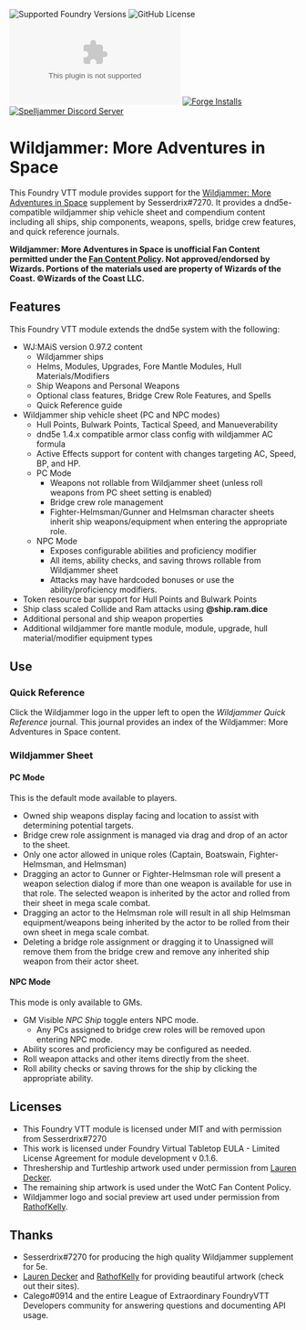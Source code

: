 ![Supported Foundry Versions](https://img.shields.io/endpoint?url=https://foundryshields.com/version?url=https://github.com/surged20/wjmais/releases/latest/download/module.json)
![GitHub License](https://img.shields.io/github/license/surged20/wjmais)
![Latest Release Download Count](https://img.shields.io/github/downloads/surged20/wjmais/latest/module.zip)
[![Forge Installs](https://img.shields.io/badge/dynamic/json?label=Forge%20Installs&query=package.installs&suffix=%&url=https://forge-vtt.com/api/bazaar/package/wjmais&colorB=brightgreen)](https://forge-vtt.com/)
[![Spelljammer Discord Server](https://img.shields.io/badge/-Discord-%232c2f33?style=flat-square&logo=discord)](https://discord.gg/TAsaxnm6Vx)

# Wildjammer: More Adventures in Space

This Foundry VTT module provides support for the
[Wildjammer: More Adventures in Space](https://www.dropbox.com/sh/3c88jrhy1t7gyql/AACS63QaKFCCrBn_-cxRVHBda)
supplement by Sesserdrix#7270. It provides a dnd5e-compatible wildjammer ship vehicle sheet and compendium content including all ships, ship components, weapons, spells, bridge crew features, and quick reference journals.

**Wildjammer: More Adventures in Space is unofficial Fan Content permitted under the [Fan Content Policy](https://company.wizards.com/en/legal/fancontentpolicy). Not approved/endorsed by Wizards. Portions of the materials used are property of Wizards of the Coast. ©Wizards of the Coast LLC.**

## Features

This Foundry VTT module extends the dnd5e system with the following:
- WJ:MAiS version 0.97.2 content
  - Wildjammer ships
  - Helms, Modules, Upgrades, Fore Mantle Modules, Hull Materials/Modifiers
  - Ship Weapons and Personal Weapons
  - Optional class features, Bridge Crew Role Features, and Spells
  - Quick Reference guide
- Wildjammer ship vehicle sheet (PC and NPC modes)
  - Hull Points, Bulwark Points, Tactical Speed, and Manueverability
  - dnd5e 1.4.x compatible armor class config with wildjammer AC formula
  - Active Effects support for content with changes targeting AC, Speed, BP, and HP.
  - PC Mode
    - Weapons not rollable from Wildjammer sheet (unless roll weapons from PC sheet setting is enabled)
    - Bridge crew role management
    - Fighter-Helmsman/Gunner and Helmsman character sheets inherit ship weapons/equipment when entering the appropriate role.
  - NPC Mode
    - Exposes configurable abilities and proficiency modifier
    - All items, ability checks, and saving throws rollable from Wildjammer sheet
    - Attacks may have hardcoded bonuses or use the ability/proficiency modifiers.
- Token resource bar support for Hull Points and Bulwark Points
- Ship class scaled Collide and Ram attacks using **@ship.ram.dice** 
- Additional personal and ship weapon properties
- Additional wildjammer fore mantle module, module, upgrade, hull material/modifier equipment types

## Use

### Quick Reference

Click the Wildjammer logo in the upper left to open the *Wildjammer Quick Reference* journal. This journal provides an index of the Wildjammer: More Adventures in Space content.

### Wildjammer Sheet

#### PC Mode

This is the default mode available to players.

- Owned ship weapons display facing and location to assist with determining potential targets.
- Bridge crew role assignment is managed via drag and drop of an actor to the sheet.
- Only one actor allowed in unique roles (Captain, Boatswain, Fighter-Helmsman, and Helmsman)
- Dragging an actor to Gunner or Fighter-Helmsman role will present a weapon selection dialog if more than one weapon is available for use in that role. The selected weapon is inherited by the actor and rolled from their sheet in mega scale combat.
- Dragging an actor to the Helmsman role will result in all ship Helmsman equipment/weapons being inherited by the actor to be rolled from their own sheet in mega scale combat.
- Deleting a bridge role assignment or dragging it to Unassigned will remove them from the bridge crew and remove any inherited ship weapon from their actor sheet.

#### NPC Mode

This mode is only available to GMs.

- GM Visible *NPC Ship* toggle enters NPC mode.
  - Any PCs assigned to bridge crew roles will be removed upon entering NPC mode.
- Ability scores and proficiency may be configured as needed.
- Roll weapon attacks and other items directly from the sheet.
- Roll ability checks or saving throws for the ship by clicking the appropriate ability.

## Licenses

- This Foundry VTT module is licensed under MIT and with permission from Sesserdrix#7270
- This work is licensed under Foundry Virtual Tabletop EULA - Limited License Agreement for module development v 0.1.6.
- Threshership and Turtleship artwork used under permission from [Lauren Decker](http://www.instagram.com/1d10art).
- The remaining ship artwork is used under the WotC Fan Content Policy.
- Wildjammer logo and social preview art used under permission from [RathofKelly](https://www.instagram.com/rathofkelly).

## Thanks

- Sesserdrix#7270 for producing the high quality Wildjammer supplement for 5e.
- [Lauren Decker](http://www.instagram.com/1d10art) and [RathofKelly](https://www.instagram.com/rathofkelly) for providing beautiful artwork (check out their sites).
- Calego#0914 and the entire League of Extraordinary FoundryVTT Developers community for answering questions and documenting API usage.
